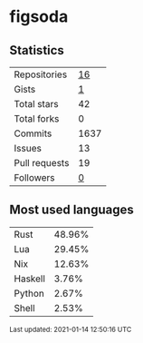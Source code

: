 # figsoda


## Statistics

<table>
    <tr>
        <td>Repositories</td>
        <td><a href="https://github.com/figsoda?tab=repositories">16</a></td>
    </tr>
    <tr>
        <td>Gists</td>
        <td><a href="https://gist.github.com/figsoda">1</a></td>
    </tr>
    <tr>
        <td>Total stars</td>
        <td>42</td>
    </tr>
    <tr>
        <td>Total forks</td>
        <td>0</td>
    </tr>
    <tr>
        <td>Commits</td>
        <td>1637</td>
    </tr>
    <tr>
        <td>Issues</td>
        <td>13</td>
    </tr>
    <tr>
        <td>Pull requests</td>
        <td>19</td>
    </tr>
    <tr>
        <td>Followers</td>
        <td><a href="https://github.com/figsoda?tab=followers">0</a></td>
    </tr>
</table>


## Most used languages

<table>
<tr><td>Rust</td><td>48.96%</td></tr>
<tr><td>Lua</td><td>29.45%</td></tr>
<tr><td>Nix</td><td>12.63%</td></tr>
<tr><td>Haskell</td><td>3.76%</td></tr>
<tr><td>Python</td><td>2.67%</td></tr>
<tr><td>Shell</td><td>2.53%</td></tr>
</table>


<sub>Last updated: 2021-01-14 12:50:16 UTC</sub>
